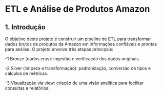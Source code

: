 # ETL e Análise de Produtos Amazon

## 1. Introdução

O objetivo deste projeto é construir um pipeline de ETL para transformar dados brutos de produtos da Amazon em informações confiáveis e prontas para análise.
O projeto envolve três etapas principais:

-1 Bronze (dados crus): ingestão e verificação dos dados originais.

-2 Silver (limpeza e transformação): padronização, conversão de tipos e cálculos de métricas.

-3 Visualização via view: criação de uma visão analítica para facilitar consultas e relatórios.

